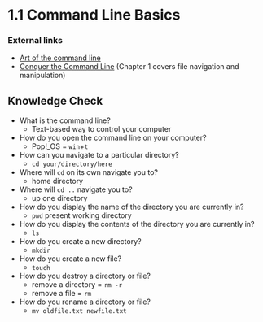 # 1.1 Command Line Basics
### External links

-   [Art of the command line](https://github.com/jlevy/the-art-of-command-line#readme)
-   [Conquer the Command Line](https://www.softcover.io/read/fc6c09de/unix_commands/basics) (Chapter 1 covers file navigation and manipulation)

## Knowledge Check

-   What is the command line?
    -   Text-based way to control your computer
-   How do you open the command line on your computer?
    -   Pop!_OS = `win`+`t`
-   How can you navigate to a particular directory?
    -   `cd your/directory/here`
-   Where will `cd` on its own navigate you to?
    -   home directory
-   Where will `cd ..` navigate you to?
    -   up one directory
-   How do you display the name of the directory you are currently in?
    -   `pwd` present working directory
-   How do you display the contents of the directory you are currently in?
    -   `ls`
-   How do you create a new directory?
    -   `mkdir`
-   How do you create a new file?
    -   `touch`
-   How do you destroy a directory or file?
    -   remove a directory = `rm -r`
    -   remove a file = `rm`
-   How do you rename a directory or file?
    -   `mv oldfile.txt newfile.txt`